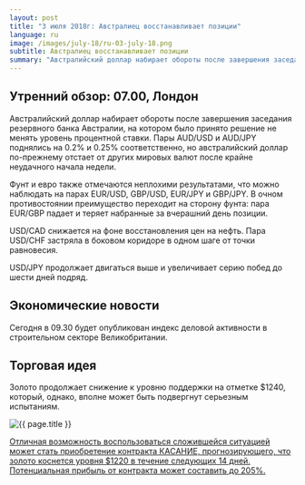 ```yaml
---
layout: post
title: "3 июля 2018г: Австралиец восстанавливает позиции"
language: ru
image: /images/july-18/ru-03-july-18.png
subtitle: Австралиец восстанавливает позиции
summary: "Австралийский доллар набирает обороты после завершения заседания резервного банка Австралии, на котором было принято решение не менять уровень процентной ставки"
---
```

## Утренний обзор: 07.00, Лондон
 
Австралийский доллар набирает обороты после завершения заседания резервного банка Австралии, на котором было принято решение не менять уровень процентной ставки. Пары AUD/USD и AUD/JPY поднялись на 0.2% и 0.25% соответственно, но австралийский доллар по-прежнему отстает от других мировых валют после крайне неудачного начала недели.

Фунт и евро также отмечаются неплохими результатами, что можно наблюдать на парах EUR/USD, GBP/USD, EUR/JPY и GBP/JPY. В очном противостоянии преимущество переходит на сторону фунта: пара EUR/GBP падает и теряет набранные за вчерашний день позиции.

USD/CAD снижается на фоне восстановления цен на нефть. Пара USD/CHF застряла в боковом коридоре в одном шаге от точки равновесия.

USD/JPY продолжает двигаться выше и увеличивает серию побед до шести дней подряд.
 
 
## Экономические новости
 
Сегодня в 09.30 будет опубликован индекс деловой активности в строительном секторе Великобритании.
 
 
## Торговая идея
 
Золото продолжает снижение к уровню поддержки на отметке $1240, который, однако, вполне может быть подвергнут серьезным испытаниям.

<img src="{{ site.url }}/images/july-18/ru-03-july-18.png" alt="{{ page.title }}"  title="{{ page.title }}">

<a href="%LINK%%?currency=USD&market=commodities&underlying=frxXAUUSD&formname=touchnotouch&duration_amount=14&duration_units=d&amount=10&amount_type=stake&expiry_type=duration&barrier=1220" target="_blank" rel="noopener noreferrer nofollow">Отличная возможность воспользоваться сложившейся ситуацией может стать приобретение контракта КАСАНИЕ, прогнозирующего, что золото коснется уровня $1220 в течение следующих 14 дней. Потенциальная прибыль от контракта может составить до 205%.</a>
